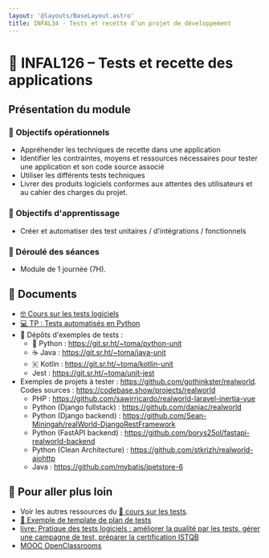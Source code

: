 ```yaml
---
layout: '@layouts/BaseLayout.astro'
title: INFAL34 - Tests et recette d’un projet de développement 
---
```


# 🧪 INFAL126 – Tests et recette des applications

## Présentation du module

### 🎯 Objectifs opérationnels

- Appréhender les techniques de recette dans une application
- Identifier les contraintes, moyens et ressources nécessaires pour tester une application et son code source associé
- Utiliser les différents tests techniques
- Livrer des produits logiciels conformes aux attentes des utilisateurs et au cahier des charges du projet.

### 🎯 Objectifs d'apprentissage

- Créer et automatiser des test unitaires / d’intégrations / fonctionnels

### 📅 Déroulé des séances

- Module de 1 journée (7H).

## 📑 Documents

- [🤓 Cours sur les tests logiciels](/cesi/b2/tests/cours)
- [💻 TP : Tests automatisés en Python](/cours/tests/unit/python/tp-python-tests)
-  Dépôts d'exemples de tests :
  - 󰌠 Python : <https://git.sr.ht/~toma/python-unit>
  - ☕ Java : <https://git.sr.ht/~toma/java-unit>
  - 🇰 Kotlin : <https://git.sr.ht/~toma/kotlin-unit>
  - Jest : <https://git.sr.ht/~toma/unit-jest>
- Exemples de projets à tester : <https://github.com/gothinkster/realworld>. Codes sources : <https://codebase.show/projects/realworld>
  - PHP : <https://github.com/sawirricardo/realworld-laravel-inertia-vue>
  - Python (Django fullstack) : <https://github.com/danjac/realworld>
  - Python (Django backend) : <https://github.com/Sean-Miningah/realWorld-DjangoRestFramework>
  - Python (FastAPI backend) : <https://github.com/borys25ol/fastapi-realworld-backend>
  - Python (Clean Architecture) : <https://github.com/stkrizh/realworld-aiohttp>
  - Java : <https://github.com/mybatis/jpetstore-6>

## 🚀 Pour aller plus loin

- Voir les autres ressources du [🧪 cours sur les tests](/cours/tests).
- [📖 Exemple de template de plan de tests](/cours/tests/methodo/exemple-template-plan-tests)
- [livre: Pratique des tests logiciels : améliorer la qualité par les tests, gérer une campagne de test, préparer la certification ISTQB](https://univ.scholarvox.com/catalog/book/docid/88913275)
- [MOOC OpenClassrooms](https://openclassrooms.com/fr/courses/6100311-testez-votre-code-java-pour-realiser-des-applications-de-qualite)

